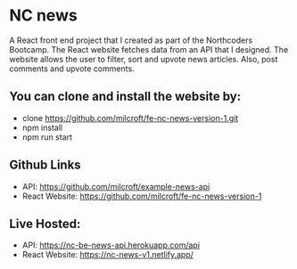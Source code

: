 # NC news 
A React front end project that I created as part of the Northcoders Bootcamp. The React website fetches data from an API that I designed. The website allows the user to filter, sort and upvote news articles. Also, post comments and upvote comments. <br />

## You can clone and install the website by:

- clone https://github.com/milcroft/fe-nc-news-version-1.git <br />
- npm install <br />
- npm run start <br />

## Github Links
- API: https://github.com/milcroft/example-news-api <br />
- React Website: https://github.com/milcroft/fe-nc-news-version-1 <br />


## Live Hosted:
- API: https://nc-be-news-api.herokuapp.com/api <br />
- React Website: https://nc-news-v1.netlify.app/ <br />
